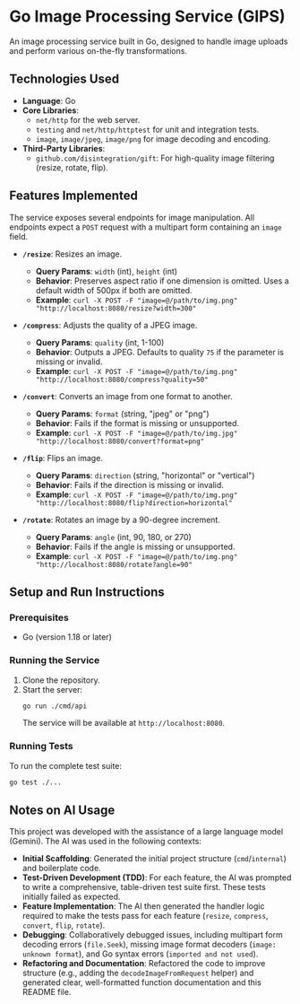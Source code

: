 # Go Image Processing Service (GIPS)

An image processing service built in Go, designed to handle image uploads and perform various on-the-fly transformations.

## Technologies Used

- **Language**: Go
- **Core Libraries**:
    - `net/http` for the web server.
    - `testing` and `net/http/httptest` for unit and integration tests.
    - `image`, `image/jpeg`, `image/png` for image decoding and encoding.
- **Third-Party Libraries**:
    - `github.com/disintegration/gift`: For high-quality image filtering (resize, rotate, flip).

## Features Implemented

The service exposes several endpoints for image manipulation. All endpoints expect a `POST` request with a multipart form containing an `image` field.

- **`/resize`**: Resizes an image.
    - **Query Params**: `width` (int), `height` (int)
    - **Behavior**: Preserves aspect ratio if one dimension is omitted. Uses a default width of 500px if both are omitted.
    - **Example**: `curl -X POST -F "image=@/path/to/img.png" "http://localhost:8080/resize?width=300"`

- **`/compress`**: Adjusts the quality of a JPEG image.
    - **Query Params**: `quality` (int, 1-100)
    - **Behavior**: Outputs a JPEG. Defaults to quality `75` if the parameter is missing or invalid.
    - **Example**: `curl -X POST -F "image=@/path/to/img.png" "http://localhost:8080/compress?quality=50"`

- **`/convert`**: Converts an image from one format to another.
    - **Query Params**: `format` (string, "jpeg" or "png")
    - **Behavior**: Fails if the format is missing or unsupported.
    - **Example**: `curl -X POST -F "image=@/path/to/img.jpg" "http://localhost:8080/convert?format=png"`

- **`/flip`**: Flips an image.
    - **Query Params**: `direction` (string, "horizontal" or "vertical")
    - **Behavior**: Fails if the direction is missing or invalid.
    - **Example**: `curl -X POST -F "image=@/path/to/img.png" "http://localhost:8080/flip?direction=horizontal"`

- **`/rotate`**: Rotates an image by a 90-degree increment.
    - **Query Params**: `angle` (int, 90, 180, or 270)
    - **Behavior**: Fails if the angle is missing or unsupported.
    - **Example**: `curl -X POST -F "image=@/path/to/img.png" "http://localhost:8080/rotate?angle=90"`

## Setup and Run Instructions

### Prerequisites
- Go (version 1.18 or later)

### Running the Service
1.  Clone the repository.
2.  Start the server:
    ```sh
    go run ./cmd/api
    ```
    The service will be available at `http://localhost:8080`.

### Running Tests
To run the complete test suite:
```sh
go test ./...
```

## Notes on AI Usage

This project was developed with the assistance of a large language model (Gemini). The AI was used in the following contexts:

- **Initial Scaffolding**: Generated the initial project structure (`cmd`/`internal`) and boilerplate code.
- **Test-Driven Development (TDD)**: For each feature, the AI was prompted to write a comprehensive, table-driven test suite first. These tests initially failed as expected.
- **Feature Implementation**: The AI then generated the handler logic required to make the tests pass for each feature (`resize`, `compress`, `convert`, `flip`, `rotate`).
- **Debugging**: Collaboratively debugged issues, including multipart form decoding errors (`file.Seek`), missing image format decoders (`image: unknown format`), and Go syntax errors (`imported and not used`).
- **Refactoring and Documentation**: Refactored the code to improve structure (e.g., adding the `decodeImageFromRequest` helper) and generated clear, well-formatted function documentation and this README file.
